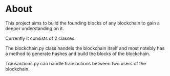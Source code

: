# About
This project aims to build the founding blocks of any blockchain to gain a deeper understanding on it.

Currently it consists of 2 classes.

The blockchain.py class handels the blockchain itself and most notebly has a method to generate hashes and build the blocks of the blockchain.

Transactions.py can handle transactions between two users of the blockchain.